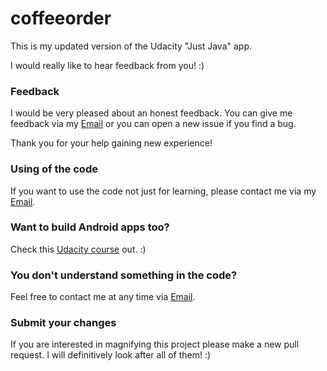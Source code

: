 # coffeeorder
This is my updated version of the Udacity "Just Java" app.

I would really like to hear feedback from you! :)

### Feedback
I would be very pleased about an honest feedback.
You can give me feedback via my [Email](mailto:schaepersliam@gmail.com)
or you can open a new issue if you find a bug.

Thank you for your help gaining new experience!

### Using of the code
If you want to use the code not just for learning,
please contact me via my [Email](mailto:schaepersliam@gmail.com).

### Want to build Android apps too?
Check this [Udacity course](https://de.udacity.com/course/android-basics-user-input--ud836) out. :)

### You don't understand something in the code?
Feel free to contact me at any time via [Email](mailto:schaepersliam@gmail.com).

### Submit your changes
If you are interested in magnifying this project please make a new pull request.
I will definitively look after all of them! :)
